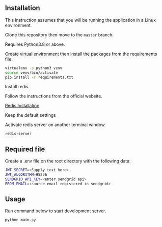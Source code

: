 ## Installation

This instruction assumes that you will be running the application in a Linux environment.

Clone this repository then move to the `master` branch.

Requires Python3.8 or above.

Create virtual environment then install the packages from the requirements file.

```bash
virtualenv -p python3 venv
source venv/bin/activate
pip install -r requirements.txt
```

Install redis.

Follow the instructions from the official website.

[Redis Installation](https://redis.io/docs/getting-started/installation/install-redis-on-linux/)

Keep the default settings

Activate redis server on another terminal window.

```bash
redis-server
```

## Required file
Create a .env file on the root directory with the following data:

```bash
JWT_SECRET=<Supply text here>
JWT_ALGORITHM=HS256
SENDGRID_API_KEY=<enter sendgrid api>
FROM_EMAIL=<source email registered in sendgrid>


```

## Usage

Run command below to start development server.

```bash
python main.py
```
